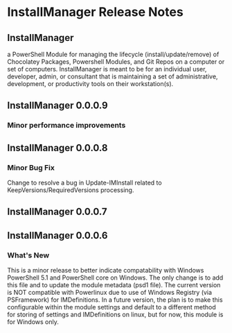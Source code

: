 # InstallManager Release Notes

## InstallManager

a PowerShell Module for managing the lifecycle (install/update/remove) of Chocolatey Packages, Powershell Modules, and Git Repos on a computer or set of computers.  InstallManager is meant to be for an individual user, developer, admin, or consultant that is maintaining a set of administrative, development, or productivity tools on their workstation(s).
## InstallManager 0.0.0.9

### Minor performance improvements

## InstallManager 0.0.0.8

### Minor Bug Fix

Change to resolve a bug in Update-IMInstall related to KeepVersions/RequiredVersions processing.

## InstallManager 0.0.0.7

## InstallManager 0.0.0.6

### What's New

This is a minor release to better indicate compatability with Windows PowerShell 5.1 and PowerShell core on Windows. The only change is to add this file and to update the module metadata (psd1 file).  The current version is NOT compatible with Powerlinux due to use of Windows Registry (via PSFramework) for IMDefinitions.  In a future version, the plan is to make this configurable within the module settings and default to a different method for storing of settings and IMDefinitions on linux, but for now, this module is for Windows only.
